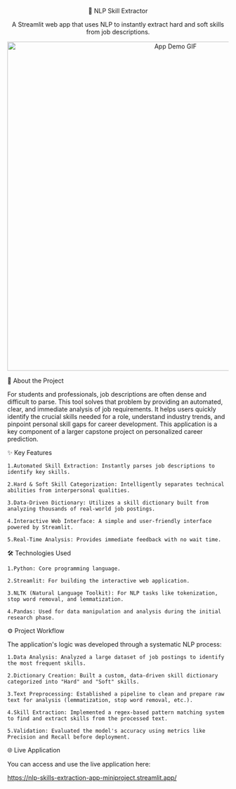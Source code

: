 <p align="center">
🚀 NLP Skill Extractor
</p>

<p align="center">
A Streamlit web app that uses NLP to instantly extract hard and soft skills from job descriptions.
</p>


<p align="center">
<!-- IMPORTANT: To make this work, record a short GIF of your app and upload it to a site like imgur.com. Then, replace the URL below with your GIF's URL. -->
<img src="https://i.imgur.com/your_gif_url_here.gif" alt="App Demo GIF" width="750"/>
</p>


🎯 About the Project

For students and professionals, job descriptions are often dense and difficult to parse. This tool solves that problem by providing an automated, clear, and immediate analysis of job requirements. It helps users quickly identify the crucial skills needed for a role, understand industry trends, and pinpoint personal skill gaps for career development. This application is a key component of a larger capstone project on personalized career prediction.


✨ Key Features

    1.Automated Skill Extraction: Instantly parses job descriptions to identify key skills.
    
    2.Hard & Soft Skill Categorization: Intelligently separates technical abilities from interpersonal qualities.
    
    3.Data-Driven Dictionary: Utilizes a skill dictionary built from analyzing thousands of real-world job postings.
    
    4.Interactive Web Interface: A simple and user-friendly interface powered by Streamlit.
    
    5.Real-Time Analysis: Provides immediate feedback with no wait time.

🛠️ Technologies Used

    1.Python: Core programming language.
    
    2.Streamlit: For building the interactive web application.
    
    3.NLTK (Natural Language Toolkit): For NLP tasks like tokenization, stop word removal, and lemmatization.
    
    4.Pandas: Used for data manipulation and analysis during the initial research phase.

⚙️ Project Workflow

The application's logic was developed through a systematic NLP process:

    1.Data Analysis: Analyzed a large dataset of job postings to identify the most frequent skills.
    
    2.Dictionary Creation: Built a custom, data-driven skill dictionary categorized into "Hard" and "Soft" skills.
    
    3.Text Preprocessing: Established a pipeline to clean and prepare raw text for analysis (lemmatization, stop word removal, etc.).
    
    4.Skill Extraction: Implemented a regex-based pattern matching system to find and extract skills from the processed text.
    
    5.Validation: Evaluated the model's accuracy using metrics like Precision and Recall before deployment.

🌐 Live Application

You can access and use the live application here:

https://nlp-skills-extraction-app-miniproject.streamlit.app/
